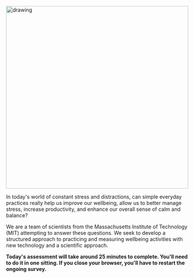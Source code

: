 

<img src="https://raw.githubusercontent.com/danielmlow/WellBeingStudy/master/protocol/wellbeing_logo_amendment2_latest.svg" alt="drawing" width="500"/>

[comment]: <> (![Timeline]&#40;https://raw.githubusercontent.com/danielmlow/WellBeingStudy/master/protocol/wellbeing_logo_amendment2_latest.svg&#41;)

In today's world of constant stress and distractions, can simple everyday practices really help us improve our wellbeing, allow us to better manage stress, increase productivity, and enhance our overall sense of calm and balance? 


We are a team of scientists from the Massachusetts Institute of Technology (MIT) attempting to answer these questions. We seek to develop a structured approach to practicing and measuring wellbeing activities with new technology and a scientific approach.

**Today's assessment will take around 25 minutes to complete. You'll need to do it in one sitting. If you close your browser, you'll have to restart the ongoing survey.**
 


